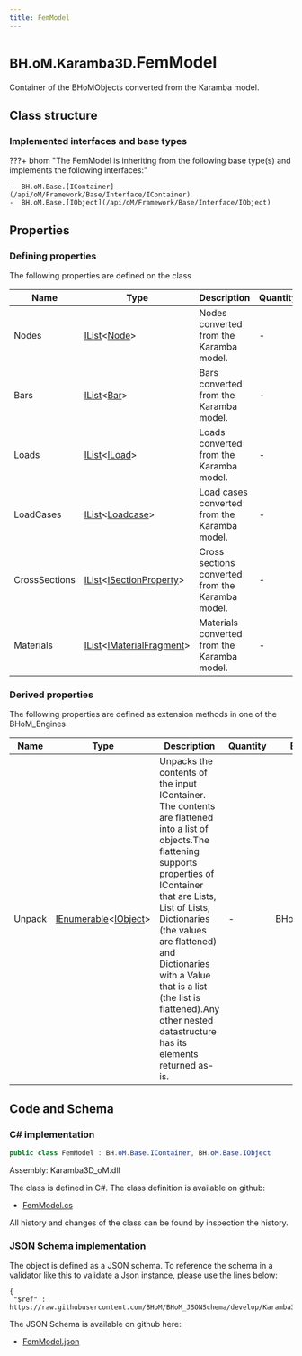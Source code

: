 ```yaml
---
title: FemModel
---
```


# <small>BH.oM.Karamba3D.</small>**FemModel**

Container of the BHoMObjects converted from the Karamba model.

## Class structure

### Implemented interfaces and base types

???+ bhom "The FemModel is inheriting from the following base type(s) and implements the following interfaces:"

    -  BH.oM.Base.[IContainer](/api/oM/Framework/Base/Interface/IContainer)
    -  BH.oM.Base.[IObject](/api/oM/Framework/Base/Interface/IObject)


## Properties



### Defining properties

The following properties are defined on the class

| Name             | Type             | Description      | Quantity         |
|------------------|------------------|------------------|------------------|
| Nodes | [IList](https://learn.microsoft.com/en-us/dotnet/api/System.Collections.Generic.IList-1?view=netstandard-2.0)&lt;[Node](/api/oM/Analytical/Structure/Elements/Node)&gt; | Nodes converted from the Karamba model. | - |
| Bars | [IList](https://learn.microsoft.com/en-us/dotnet/api/System.Collections.Generic.IList-1?view=netstandard-2.0)&lt;[Bar](/api/oM/Analytical/Structure/Elements/Bar)&gt; | Bars converted from the Karamba model. | - |
| Loads | [IList](https://learn.microsoft.com/en-us/dotnet/api/System.Collections.Generic.IList-1?view=netstandard-2.0)&lt;[ILoad](/api/oM/Analytical/Structure/Loads/ILoad)&gt; | Loads converted from the Karamba model. | - |
| LoadCases | [IList](https://learn.microsoft.com/en-us/dotnet/api/System.Collections.Generic.IList-1?view=netstandard-2.0)&lt;[Loadcase](/api/oM/Analytical/Structure/Loads/Loadcase)&gt; | Load cases converted from the Karamba model. | - |
| CrossSections | [IList](https://learn.microsoft.com/en-us/dotnet/api/System.Collections.Generic.IList-1?view=netstandard-2.0)&lt;[ISectionProperty](/api/oM/Analytical/Structure/SectionProperties/ISectionProperty)&gt; | Cross sections converted from the Karamba model. | - |
| Materials | [IList](https://learn.microsoft.com/en-us/dotnet/api/System.Collections.Generic.IList-1?view=netstandard-2.0)&lt;[IMaterialFragment](/api/oM/Analytical/Structure/MaterialFragments/IMaterialFragment)&gt; | Materials converted from the Karamba model. | - |


### Derived properties

The following properties are defined as extension methods in one of the BHoM_Engines

| Name             | Type             | Description      | Quantity         | Engine           |
|------------------|------------------|------------------|------------------|------------------|
| Unpack | [IEnumerable](https://learn.microsoft.com/en-us/dotnet/api/System.Collections.Generic.IEnumerable-1?view=netstandard-2.0)&lt;[IObject](/api/oM/Framework/Base/Interface/IObject)&gt; | Unpacks the contents of the input IContainer. The contents are flattened into a list of objects.The flattening supports properties of IContainer that are Lists, List of Lists, Dictionaries (the values are flattened) and Dictionaries with a Value that is a list (the list is flattened).Any other nested datastructure has its elements returned as-is. | - | BHoM_Engine |


## Code and Schema

### C# implementation

``` C# title="C#"
public class FemModel : BH.oM.Base.IContainer, BH.oM.Base.IObject
```

Assembly: Karamba3D_oM.dll

The class is defined in C#. The class definition is available on github:

- [FemModel.cs](https://github.com/BHoM/Karamba3D_Toolkit/blob/develop/Karamba3D_oM/FemModel.cs)

All history and changes of the class can be found by inspection the history.
### JSON Schema implementation

The object is defined as a JSON schema. To reference the schema in a validator like [this](https://www.jsonschemavalidator.net/) to validate a Json instance, please use the lines below:

``` { .json .copy .select } title="JSON Schema"
{
 "$ref" : https://raw.githubusercontent.com/BHoM/BHoM_JSONSchema/develop/Karamba3D_oM/FemModel.json}
```

The JSON Schema is available on github here:

- [FemModel.json](https://github.com/BHoM/BHoM_JSONSchema/blob/develop/Karamba3D_oM/FemModel.json)
